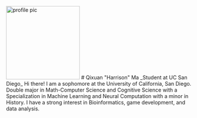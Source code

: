 <img src="https://i.imgur.com/8BKmFyY.jpeg" alt="profile pic" width="200"/>
# Qixuan "Harrison" Ma
_Student at UC San Diego_
Hi there! I am a sophomore at the University of California, San Diego. Double major in Math-Computer Science and Cognitive Science with a Specialization in Machine Learning and Neural Computation with a minor in History. I have a strong interest in Bioinformatics, game development, and data analysis.

